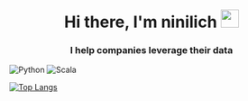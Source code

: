 <h1 align="center">Hi there, I'm ninilich
<img src="https://github.com/blackcater/blackcater/raw/main/images/Hi.gif" height="32"/></h1>
<h3 align="center">I help companies leverage their data</h3>


![Python](https://img.shields.io/badge/python-3670A0?style=for-the-badge&logo=python&logoColor=ffdd54)
![Scala](https://img.shields.io/badge/scala-%23DC322F.svg?style=for-the-badge&logo=scala&logoColor=white)

[![Top Langs](https://github-readme-stats.vercel.app/api/top-langs/?username=ninilich&layout=compact)](https://github.com/ninilich)

<!--
**ninilich/ninilich** is a ✨ _special_ ✨ repository because its `README.md` (this file) appears on your GitHub profile.

Here are some ideas to get you started:

- 🔭 I’m currently working on ...
- 🌱 I’m currently learning ...
- 👯 I’m looking to collaborate on ...
- 🤔 I’m looking for help with ...
- 💬 Ask me about ...
- 📫 How to reach me: ...
- 😄 Pronouns: ...
- ⚡ Fun fact: ...
-->
